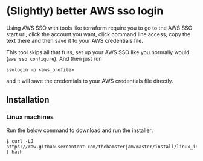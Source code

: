 # (Slightly) better AWS sso login

Using AWS SSO with tools like terraform require you to go to the AWS SSO start url, click the account you want, click command line access, copy the text there and then save it to your AWS credentials file. 

This tool skips all that fuss, set up your AWS SSO like you normally would (`aws sso configure`). And then just run

```
ssologin -p <aws_profile> 
```

and it will save the credentials to your AWS credentials file directly.

## Installation
### Linux machines
Run the below command to download and run the installer: 

```shell
$ curl -LJ https://raw.githubusercontent.com/thehamsterjam/master/install/linux_install.sh | bash
```